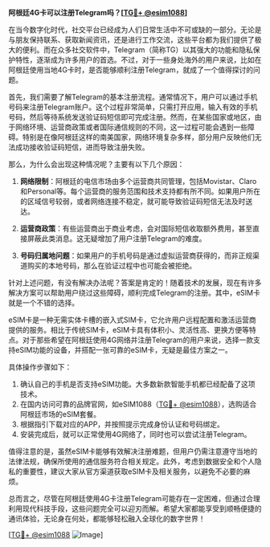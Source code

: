 **阿根廷4G卡可以注册Telegram吗？[[TG💪+ @esim1088](https://t.me/s/esim1088)]**

在当今数字化时代，社交平台已经成为人们日常生活中不可或缺的一部分。无论是与朋友保持联系、获取新闻资讯，还是进行工作交流，这些平台都为我们提供了极大的便利。而在众多社交软件中，Telegram（简称TG）以其强大的功能和隐私保护特性，逐渐成为许多用户的首选。不过，对于一些身处海外的用户来说，比如在阿根廷使用当地4G卡时，是否能够顺利注册Telegram，就成了一个值得探讨的问题。

首先，我们需要了解Telegram的基本注册流程。通常情况下，用户可以通过手机号码来注册Telegram账户。这个过程非常简单，只需打开应用，输入有效的手机号码，然后等待系统发送验证码短信即可完成注册。然而，在某些国家或地区，由于网络环境、运营商政策或者国际通信规则的不同，这一过程可能会遇到一些障碍。特别是在像阿根廷这样的南美国家，网络环境复杂多样，部分用户反映他们无法成功接收验证码短信，进而导致注册失败。

那么，为什么会出现这种情况呢？主要有以下几个原因：

1. **网络限制**：阿根廷的电信市场由多个运营商共同管理，包括Movistar、Claro和Personal等。每个运营商的服务范围和技术支持都有所不同。如果用户所在的区域信号较弱，或者网络连接不稳定，就可能导致验证码短信无法及时送达。

2. **运营商政策**：有些运营商出于商业考虑，会对国际短信收取额外费用，甚至直接屏蔽此类消息。这无疑增加了用户注册Telegram的难度。

3. **号码归属地问题**：如果用户的手机号码是通过虚拟运营商获得的，而非正规渠道购买的本地号码，那么在验证过程中也可能会被拒绝。

针对上述问题，有没有解决办法呢？答案是肯定的！随着技术的发展，现在有许多解决方案可以帮助用户绕过这些障碍，顺利完成Telegram的注册。其中，eSIM卡就是一个不错的选择。

eSIM卡是一种无需实体卡槽的嵌入式SIM卡，它允许用户远程配置和激活运营商提供的服务。相比于传统SIM卡，eSIM卡具有体积小、灵活性高、更换方便等特点。对于那些希望在阿根廷使用4G网络并注册Telegram的用户来说，选择一款支持eSIM功能的设备，并搭配一张可靠的eSIM卡，无疑是最佳方案之一。

具体操作步骤如下：
1. 确认自己的手机是否支持eSIM功能。大多数新款智能手机都已经配备了这项技术。
2. 在国内访问可靠的品牌官网，如eSIM1088（[TG💪+ @esim1088](https://t.me/s/esim1088)），选购适合阿根廷市场的eSIM套餐。
3. 根据指引下载对应的APP，并按照提示完成身份认证和号码绑定。
4. 安装完成后，就可以正常使用4G网络了，同时也可以尝试注册Telegram。

值得注意的是，虽然eSIM卡能够有效解决注册难题，但用户仍需注意遵守当地的法律法规，确保所使用的通信服务符合相关规定。此外，考虑到数据安全和个人隐私的重要性，建议大家从官方渠道获取eSIM卡及相关服务，以避免不必要的麻烦。

总而言之，尽管在阿根廷使用4G卡注册Telegram可能存在一定困难，但通过合理利用现代科技手段，这些问题完全可以迎刃而解。希望大家都能享受到顺畅便捷的通讯体验，无论身在何处，都能够轻松融入全球化的数字世界！

[[TG💪+ @esim1088](https://t.me/s/esim1088) ![Image](https://i.postimg.cc/4NQfJmqS/Snipaste-2025-05-13-00-14-12.png)]
